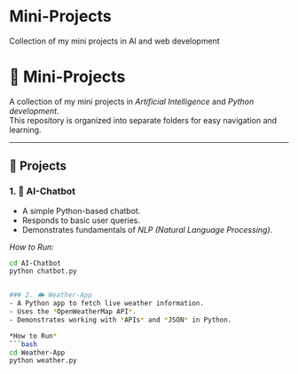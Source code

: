 # Mini-Projects
Collection of my mini projects in AI and web development
# 🌟 Mini-Projects

A collection of my mini projects in *Artificial Intelligence* and *Python development*.  
This repository is organized into separate folders for easy navigation and learning.

---

## 📂 Projects

### 1. 🤖 AI-Chatbot
- A simple Python-based chatbot.
- Responds to basic user queries.
- Demonstrates fundamentals of *NLP (Natural Language Processing)*.

*How to Run:*
```bash
cd AI-Chatbot
python chatbot.py


### 2. 🌦 Weather-App
- A Python app to fetch live weather information.
- Uses the *OpenWeatherMap API*.
- Demonstrates working with *APIs* and *JSON* in Python.

*How to Run*
```bash
cd Weather-App
python weather.py
